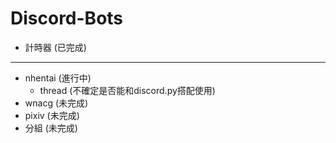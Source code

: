 # Discord-Bots

- 計時器 (已完成)

---

- nhentai (進行中)
    - thread (不確定是否能和discord.py搭配使用)
- wnacg (未完成)
- pixiv (未完成)
- 分組 (未完成)